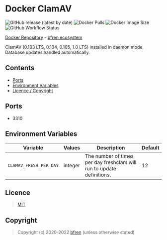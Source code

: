 # Docker ClamAV

![GitHub release (latest by date)](https://img.shields.io/github/v/release/bfren/docker-clamav) ![Docker Pulls](https://img.shields.io/endpoint?url=https%3A%2F%2Fbfren.dev%2Fdocker%2Fpulls%2Fclamav) ![Docker Image Size](https://img.shields.io/endpoint?url=https%3A%2F%2Fbfren.dev%2Fdocker%2Fsize%2Fclamav) ![GitHub Workflow Status](https://img.shields.io/github/actions/workflow/status/bfren/docker-clamav/dev.yml?branch=main)

[Docker Repository](https://hub.docker.com/r/bfren/clamav) - [bfren ecosystem](https://github.com/bfren/docker)

ClamAV (0.103 LTS, 0.104, 0.105, 1.0 LTS) installed in daemon mode. Database updates handled automatically.

## Contents

* [Ports](#ports)
* [Environment Variables](#environment-variables)
* [Licence / Copyright](#licence)

## Ports

* 3310

## Environment Variables

| Variable               | Values  | Description                                                           | Default |
| ---------------------- | ------- | --------------------------------------------------------------------- | ------- |
| `CLAMAV_FRESH_PER_DAY` | integer | The number of times per day freshclam will run to update definitions. | 12      |

## Licence

> [MIT](https://mit.bfren.dev/2020)

## Copyright

> Copyright (c) 2020-2022 [bfren](https://bfren.dev) (unless otherwise stated)
